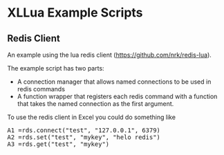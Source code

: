 # XLLua Example Scripts

## Redis Client

An example using the lua redis client (https://github.com/nrk/redis-lua). 

The example script has two parts:
*    A connection manager that allows named connections to be used in redis commands
*    A function wrapper that registers each redis command with a function that takes
     the named connection as the first argument.
     
To use the redis client in Excel you could do something like

<pre>
A1 =rds.connect("test", "127.0.0.1", 6379)
A2 =rds.set("test", "mykey", "helo redis")
A3 =rds.get("test", "mykey")
</pre>
